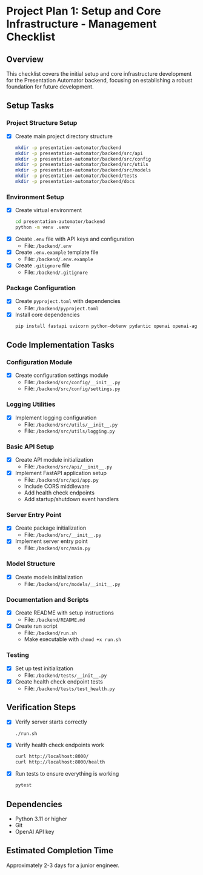 # Project Plan 1: Setup and Core Infrastructure - Management Checklist

## Overview
This checklist covers the initial setup and core infrastructure development for the Presentation Automator backend, focusing on establishing a robust foundation for future development.

## Setup Tasks

### Project Structure Setup
- [x] Create main project directory structure
  ```bash
  mkdir -p presentation-automator/backend
  mkdir -p presentation-automator/backend/src/api
  mkdir -p presentation-automator/backend/src/config
  mkdir -p presentation-automator/backend/src/utils
  mkdir -p presentation-automator/backend/src/models
  mkdir -p presentation-automator/backend/tests
  mkdir -p presentation-automator/backend/docs
  ```

### Environment Setup
- [x] Create virtual environment
  ```bash
  cd presentation-automator/backend
  python -m venv .venv
  ```
- [x] Create `.env` file with API keys and configuration
  - File: `/backend/.env`
- [x] Create `.env.example` template file
  - File: `/backend/.env.example`
- [x] Create `.gitignore` file
  - File: `/backend/.gitignore`

### Package Configuration
- [x] Create `pyproject.toml` with dependencies
  - File: `/backend/pyproject.toml`
- [x] Install core dependencies
  ```bash
  pip install fastapi uvicorn python-dotenv pydantic openai openai-agents loguru
  ```

## Code Implementation Tasks

### Configuration Module
- [x] Create configuration settings module
  - File: `/backend/src/config/__init__.py`
  - File: `/backend/src/config/settings.py`

### Logging Utilities
- [x] Implement logging configuration
  - File: `/backend/src/utils/__init__.py`
  - File: `/backend/src/utils/logging.py`

### Basic API Setup
- [x] Create API module initialization
  - File: `/backend/src/api/__init__.py`
- [x] Implement FastAPI application setup
  - File: `/backend/src/api/app.py`
  - Include CORS middleware
  - Add health check endpoints
  - Add startup/shutdown event handlers

### Server Entry Point
- [x] Create package initialization
  - File: `/backend/src/__init__.py`
- [x] Implement server entry point
  - File: `/backend/src/main.py`

### Model Structure
- [x] Create models initialization
  - File: `/backend/src/models/__init__.py`

### Documentation and Scripts
- [x] Create README with setup instructions
  - File: `/backend/README.md`
- [x] Create run script
  - File: `/backend/run.sh`
  - Make executable with `chmod +x run.sh`

### Testing
- [x] Set up test initialization
  - File: `/backend/tests/__init__.py`
- [x] Create health check endpoint tests
  - File: `/backend/tests/test_health.py`

## Verification Steps
- [x] Verify server starts correctly
  ```bash
  ./run.sh
  ```
- [x] Verify health check endpoints work
  ```bash
  curl http://localhost:8000/
  curl http://localhost:8000/health
  ```
- [x] Run tests to ensure everything is working
  ```bash
  pytest
  ```

## Dependencies
- Python 3.11 or higher
- Git
- OpenAI API key

## Estimated Completion Time
Approximately 2-3 days for a junior engineer. 